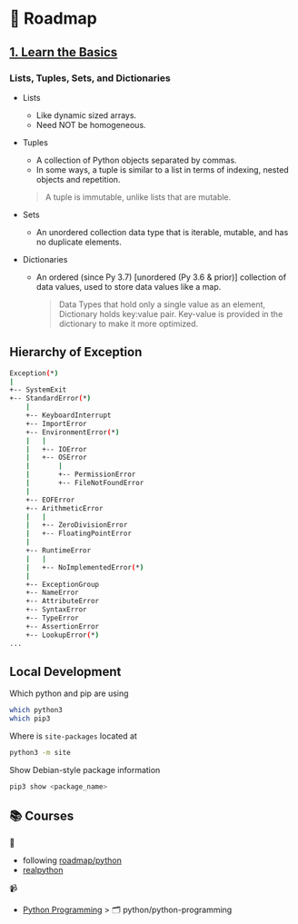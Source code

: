 # 🌅 Roadmap

## [1. Learn the Basics](https://trello.com/c/EDFcfSj8/56-1-learn-the-basics)

### Lists, Tuples, Sets, and Dictionaries

- Lists

  - Like dynamic sized arrays.
  - Need NOT be homogeneous.

- Tuples

  - A collection of Python objects separated by commas.
  - In some ways, a tuple is similar to a list in terms of indexing, nested objects and repetition.

  > A tuple is immutable, unlike lists that are mutable.

- Sets

  - An unordered collection data type that is iterable, mutable, and has no duplicate elements.

- Dictionaries

  - An ordered (since Py 3.7) [unordered (Py 3.6 & prior)] collection of data values, used to store data values like a map.

    > Data Types that hold only a single value as an element, <br/>
    > Dictionary holds key:value pair. Key-value is provided in the dictionary to make it more optimized.

## Hierarchy of Exception

```bash
Exception(*)
|
+-- SystemExit
+-- StandardError(*)
    |
    +-- KeyboardInterrupt
    +-- ImportError
    +-- EnvironmentError(*)
    |   |
    |   +-- IOError
    |   +-- OSError
    |       |
    |       +-- PermissionError
    |       +-- FileNotFoundError
    |
    +-- EOFError
    +-- ArithmeticError
    |   |
    |   +-- ZeroDivisionError
    |   +-- FloatingPointError
    |
    +-- RuntimeError
    |   |
    |   +-- NoImplementedError(*)
    |
    +-- ExceptionGroup
    +-- NameError
    +-- AttributeError
    +-- SyntaxError
    +-- TypeError
    +-- AssertionError
    +-- LookupError(*)
...
```

## Local Development

Which python and pip are using

```bash
which python3
which pip3
```

Where is `site-packages` located at

```bash
python3 -m site
```

Show Debian-style package information

```bash
pip3 show <package_name>
```

## 📚 Courses

📑

- following [roadmap/python](https://roadmap.sh/python)
- [realpython](https://realpython.com/)

📹

- [Python Programming](https://www.youtube.com/playlist?list=PL_c9BZzLwBRLrHc6MntpdrNPKoC2tJr0z) > 🗂️ python/python-programming
